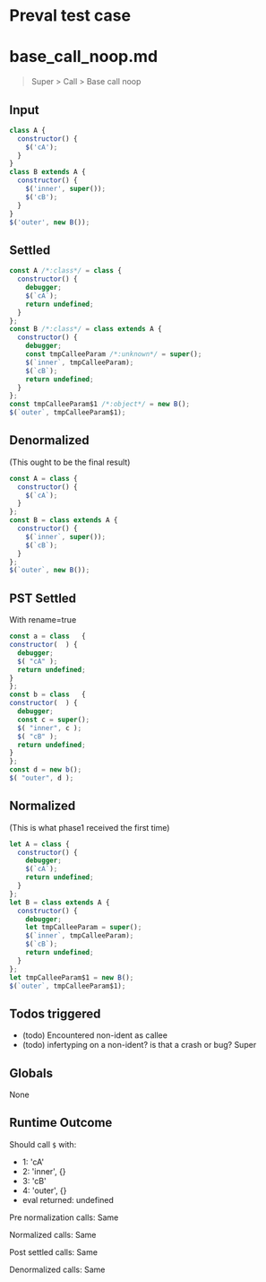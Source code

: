 # Preval test case

# base_call_noop.md

> Super > Call > Base call noop
>
>

## Input

`````js filename=intro
class A {
  constructor() {
    $('cA');
  }
}
class B extends A {
  constructor() {
    $('inner', super());
    $('cB');
  }
}
$('outer', new B());
`````


## Settled


`````js filename=intro
const A /*:class*/ = class {
  constructor() {
    debugger;
    $(`cA`);
    return undefined;
  }
};
const B /*:class*/ = class extends A {
  constructor() {
    debugger;
    const tmpCalleeParam /*:unknown*/ = super();
    $(`inner`, tmpCalleeParam);
    $(`cB`);
    return undefined;
  }
};
const tmpCalleeParam$1 /*:object*/ = new B();
$(`outer`, tmpCalleeParam$1);
`````


## Denormalized
(This ought to be the final result)

`````js filename=intro
const A = class {
  constructor() {
    $(`cA`);
  }
};
const B = class extends A {
  constructor() {
    $(`inner`, super());
    $(`cB`);
  }
};
$(`outer`, new B());
`````


## PST Settled
With rename=true

`````js filename=intro
const a = class   {
constructor(  ) {
  debugger;
  $( "cA" );
  return undefined;
}
};
const b = class   {
constructor(  ) {
  debugger;
  const c = super();
  $( "inner", c );
  $( "cB" );
  return undefined;
}
};
const d = new b();
$( "outer", d );
`````


## Normalized
(This is what phase1 received the first time)

`````js filename=intro
let A = class {
  constructor() {
    debugger;
    $(`cA`);
    return undefined;
  }
};
let B = class extends A {
  constructor() {
    debugger;
    let tmpCalleeParam = super();
    $(`inner`, tmpCalleeParam);
    $(`cB`);
    return undefined;
  }
};
let tmpCalleeParam$1 = new B();
$(`outer`, tmpCalleeParam$1);
`````


## Todos triggered


- (todo) Encountered non-ident as callee
- (todo) infertyping on a non-ident? is that a crash or bug? Super


## Globals


None


## Runtime Outcome


Should call `$` with:
 - 1: 'cA'
 - 2: 'inner', {}
 - 3: 'cB'
 - 4: 'outer', {}
 - eval returned: undefined

Pre normalization calls: Same

Normalized calls: Same

Post settled calls: Same

Denormalized calls: Same
